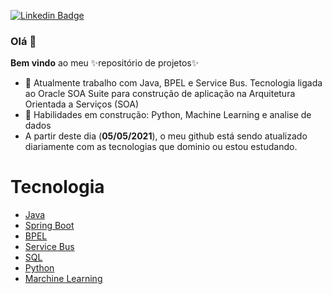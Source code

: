 [![Linkedin Badge](https://img.shields.io/badge/-LinkedIn-blue?style=flat-square&logo=Linkedin&logoColor=white&link=https://www.linkedin.com/in/fagnerpsantos/)](https://www.linkedin.com/in/aquilla-tavares-67604bb7/)

### Olá 👋

**Bem vindo** ao meu ✨repositório de projetos✨




- 🔭 Atualmente trabalho com Java, BPEL e Service Bus. Tecnologia ligada ao Oracle SOA Suite para construção de aplicação na Arquitetura Orientada a Serviços (SOA)
- 🌱 Habilidades em construção: Python, Machine Learning e analise de dados
- A partir deste dia (**05/05/2021**), o meu github está sendo atualizado diariamente com as tecnologias que dominio ou estou estudando.

Tecnologia
=================
<!--ts-->
  * [Java](#java)
  * [Spring Boot](https://github.com/1-aquila-1/spring-boot)
  * [BPEL](#bpel)
  * [Service Bus](#service-bus)
  * [SQL](https://github.com/1-aquila-1/sql)
  * [Python](https://github.com/1-aquila-1/python)
  * [Marchine Learning](https://github.com/1-aquila-1/machine-learning)
<!--te-->

  <!--* [Power BI](#power-bi)
  * [Django REST framework](#django-rf)
  -->

<!--
- 👯 I’m looking to collaborate on ...
- 🤔 I’m looking for help with ...
- 💬 Ask me about ...
- 📫 How to reach me: ...
- 😄 Pronouns: ...
- ⚡ Fun fact: ...
-->
